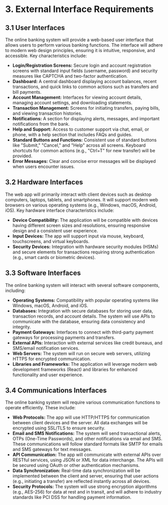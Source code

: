 # 3. External Interface Requirements

## 3.1 User Interfaces  
The online banking system will provide a web-based user interface that allows users to perform various banking functions. The interface will adhere to modern web design principles, ensuring it is intuitive, responsive, and accessible. Key characteristics include:

- **Login/Registration Screens:** Secure login and account registration screens with standard input fields (username, password) and security measures like CAPTCHA and two-factor authentication.
- **Dashboard:** A central dashboard displaying account balances, recent transactions, and quick links to common actions such as transfers and bill payments.
- **Account Management:** Interfaces for viewing account details, managing account settings, and downloading statements.
- **Transaction Management:** Screens for initiating transfers, paying bills, and viewing transaction histories.
- **Notifications:** A section for displaying alerts, messages, and important notifications from the bank.
- **Help and Support:** Access to customer support via chat, email, or phone, with a help section that includes FAQs and guides.
- **Standard Buttons and Functions:** Consistent use of standard buttons like "Submit," "Cancel," and "Help" across all screens. Keyboard shortcuts for common actions (e.g., "Ctrl+T" for new transfer) will be provided.
- **Error Messages:** Clear and concise error messages will be displayed when users encounter issues.

## 3.2 Hardware Interfaces  
The web app will primarily interact with client devices such as desktop computers, laptops, tablets, and smartphones. It will support modern web browsers on various operating systems (e.g., Windows, macOS, Android, iOS). Key hardware interface characteristics include:

- **Device Compatibility:** The application will be compatible with devices having different screen sizes and resolutions, ensuring responsive design and a consistent user experience.
- **Input Devices:** The app will support input via mouse, keyboard, touchscreens, and virtual keyboards.
- **Security Devices:** Integration with hardware security modules (HSMs) and secure elements for transactions requiring strong authentication (e.g., smart cards or biometric devices).

## 3.3 Software Interfaces  
The online banking system will interact with several software components, including:

- **Operating Systems:** Compatibility with popular operating systems like Windows, macOS, Android, and iOS.
- **Databases:** Integration with secure databases for storing user data, transaction records, and account details. The system will use APIs to communicate with the database, ensuring data consistency and integrity.
- **Payment Gateways:** Interfaces to connect with third-party payment gateways for processing payments and transfers.
- **External APIs:** Interaction with external services like credit bureaus, and SMS/email notification services.
- **Web Servers:** The system will run on secure web servers, utilizing HTTPS for encrypted communication.
- **Libraries and Frameworks:** The application will leverage modern web development frameworks (React) and libraries for enhanced functionality and user experience.

## 3.4 Communications Interfaces  
The online banking system will require various communication functions to operate efficiently. These include:

- **Web Protocols:** The app will use HTTP/HTTPS for communication between client devices and the server. All data exchanges will be encrypted using SSL/TLS to ensure security.
- **Email and SMS Notifications:** The system will send transactional alerts, OTPs (One-Time Passwords), and other notifications via email and SMS. These communications will follow standard formats like SMTP for emails and SMS gateways for text messages.
- **API Communication:** The app will communicate with external APIs over RESTful services, using JSON or XML for data interchange. The APIs will be secured using OAuth or other authentication mechanisms.
- **Data Synchronization:** Real-time data synchronization will be implemented between the client and server, ensuring that user actions (e.g., initiating a transfer) are reflected instantly across all devices.
- **Security Protocols:** The system will use strong encryption algorithms (e.g., AES-256) for data at rest and in transit, and will adhere to industry standards like PCI DSS for handling payment information.